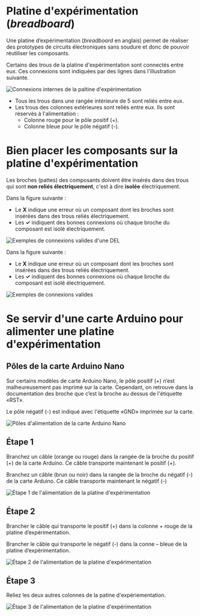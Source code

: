 # Platine d'expérimentation (*breadboard*)

Une platine d’expérimentation (*breadboard* en anglais) permet de réaliser des prototypes de circuits électroniques sans soudure et donc de pouvoir réutiliser les composants. 

Certains des trous de la platine d'expérimentation sont connectés entre eux. Ces connexions sont indiquées par des lignes dans l'illustration suivante.

![Connexions internes de la paltine d'expérimentation](platine_experimentation_connexions_internes.svg)

* Tous les trous dans une rangée intérieure de 5 sont reliés entre eux. 
* Les trous des colonnes extérieures sont reliés entre eux. Ils sont réservés à l'alimentation :
	* Colonne rouge pour le pôle positif (+).
	* Colonne bleue pour le pôle négatif (-).

# Bien placer les composants sur la platine d'expérimentation

Les broches (pattes) des composants doivent être insérés dans des trous qui sont **non reliés électriquement**, c'est à dire **isolée** électriquement. 

Dans la figure suivante :
* Le **X** indique une erreur où un composant dont les broches sont insérées dans des trous reliés électriquement.
* Les **✓** indiquent des bonnes connexions où chaque broche du composant est isolé électriquement. 

![Exemples de connexions valides d'une DEL](platine_experimentation_connexions_valides_del.svg)

Dans la figure suivante :
* Le **X** indique une erreur où un composant dont les broches sont insérées dans des trous reliés électriquement.
* Les **✓** indiquent des bonnes connexions où chaque broche du composant est isolé électriquement. 

![Exemples de connexions valides](platine_experimentation_connexions_valides_exemples.svg)


# Se servir d'une carte Arduino pour alimenter une platine d'expérimentation

## Pôles de la carte Arduino Nano

Sur certains modèles de carte Arduino Nano, le pôle positif (+) n’est malheureusement pas imprimé sur la carte. Cependant, on retrouve dans la documentation des broche que c’est la broche au dessus de l'étiquette «RST». 

Le pôle négatif (-) est indiqué avec l'étiquette «GND» imprimée sur la carte. 

![Pôles d'alimentation de la carte Arduino Nano](arduino_nano_poles_alimentation.svg)

## Étape 1

Branchez un câble (orange ou rouge) dans la rangée de la broche du positif (+) de la carte Arduino. Ce câble transporte maintenant le positif (+).

Branchez un câble (brun ou noir) dans la rangée de la broche du négatif (-) de la carte Arduino. Ce câble transporte maintenant le négatif (-)

![Étape 1 de l'alimentation de la platine d'expérimentation](alimentation_platine_experimentation_1.svg)


## Étape 2

Brancher le câble qui transporte le positif (+) dans la colonne + rouge de la platine d’expérimentation.

Brancher le câble qui transporte le négatif (-) dans la conne – bleue de la platine d’expérimentation.

![Étape 2 de l'alimentation de la platine d'expérimentation](alimentation_platine_experimentation_2.svg)

## Étape 3

Reliez les deux autres colonnes de la patine d'expériementation.

![Étape 3 de l'alimentation de la platine d'expérimentation](alimentation_platine_experimentation_3.svg)